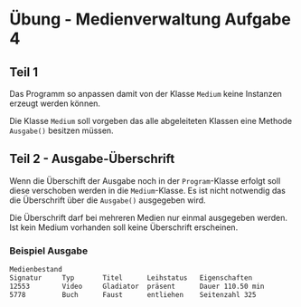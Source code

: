 # Übung - Medienverwaltung Aufgabe 4

## Teil 1

Das Programm so anpassen damit von der Klasse `Medium` keine Instanzen erzeugt werden können.

Die Klasse `Medium` soll vorgeben das alle abgeleiteten Klassen eine Methode `Ausgabe()` besitzen müssen.

## Teil 2 - Ausgabe-Überschrift

Wenn die Überschift der Ausgabe noch in der `Program`-Klasse erfolgt soll diese verschoben werden in die `Medium`-Klasse. 
Es ist nicht notwendig das die Überschrift über die `Ausgabe()` ausgegeben wird.

Die Überschrift darf bei mehreren Medien nur einmal ausgegeben werden. Ist kein Medium vorhanden soll keine Überschrift erscheinen.


### Beispiel Ausgabe

```bash
Medienbestand
Signatur     Typ       Titel      Leihstatus   Eigenschaften
12553        Video     Gladiator  präsent      Dauer 110.50 min
5778         Buch      Faust      entliehen    Seitenzahl 325
```